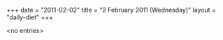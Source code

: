 +++
date = "2011-02-02"
title = "2 February 2011 (Wednesday)"
layout = "daily-diet"
+++


\<no entries\>